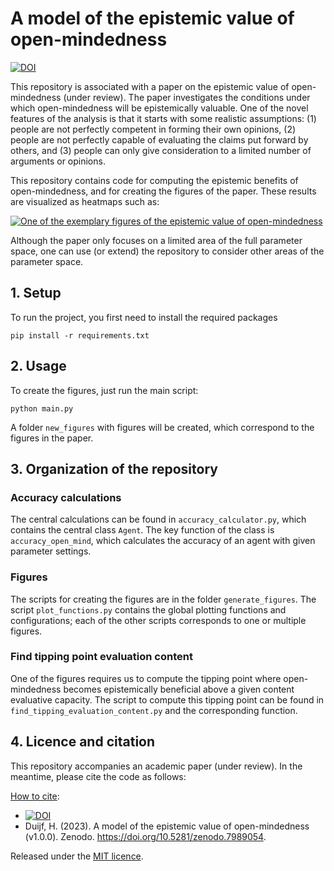 # A model of the epistemic value of open-mindedness

[![DOI](https://zenodo.org/badge/DOI/10.5281/zenodo.7989054.svg)](https://doi.org/10.5281/zenodo.7989054)

This repository is associated with a paper on the epistemic value of 
open-mindedness (under review). The paper investigates the conditions under which 
open-mindedness will be 
epistemically valuable. One of the novel features of the analysis is that it starts 
with some realistic assumptions: (1) people are not perfectly competent in forming their 
own opinions, (2) people are not perfectly capable of evaluating the claims put forward 
by others, and (3) people can only give consideration to a limited number of arguments 
or opinions.

This repository contains code for computing the epistemic benefits of open-mindedness, 
and for creating the figures of the paper. These results are visualized as heatmaps 
such as:

[![One of the exemplary figures of the epistemic value of open-mindedness](/img/Figure_heatmap_source_evaluation_n4.png  "One of the exemplary figures of the 
epistemic value of open-mindedness")](https://github.com/HeinDuijf/OpenMind)

Although the paper only focuses on a limited area of the full parameter space, one 
can use (or extend) the repository to consider other areas of the parameter space. 

## 1. Setup
To run the project, you first need to install the required packages

```commandline
pip install -r requirements.txt
```

## 2. Usage
To create the figures, just run the main script:
```commandline
python main.py
```
A folder `new_figures` with figures will be created, which correspond to the figures 
in the paper.

## 3. Organization of the repository

### Accuracy calculations
The central calculations can be found in `accuracy_calculator.py`, which contains the 
central class `Agent`. The key function of the class is `accuracy_open_mind`, 
which calculates the accuracy of an agent with given parameter settings. 

### Figures
The scripts for creating the figures are in the folder `generate_figures`. The 
script `plot_functions.py` contains the global plotting functions and 
configurations; each of the other scripts corresponds to one or multiple figures. 

### Find tipping point evaluation content
One of the figures requires us to compute the tipping point where open-mindedness 
becomes epistemically beneficial above a given content evaluative capacity. The 
script to compute this tipping point can be found in 
`find_tipping_evaluation_content.py` and the corresponding function. 

## 4. Licence and citation
This repository accompanies an academic paper (under review). In the meantime, 
please cite the code as follows:

[How to cite](CITATION.cff): 
- [![DOI](https://zenodo.org/badge/DOI/10.5281/zenodo.7989054.svg)](https://doi.org/10.5281/zenodo.7989054)
- Duijf, H. (2023). A model of the epistemic value of open-mindedness (v1.0.0). 
Zenodo. https://doi.org/10.5281/zenodo.7989054.

Released under the [MIT licence](LICENCE.md).
